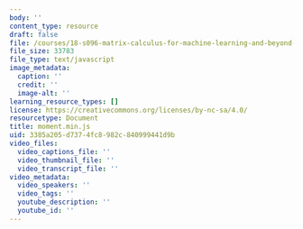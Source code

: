 ```yaml
---
body: ''
content_type: resource
draft: false
file: /courses/18-s096-matrix-calculus-for-machine-learning-and-beyond-january-iap-2022/momentmin.js
file_size: 33783
file_type: text/javascript
image_metadata:
  caption: ''
  credit: ''
  image-alt: ''
learning_resource_types: []
license: https://creativecommons.org/licenses/by-nc-sa/4.0/
resourcetype: Document
title: moment.min.js
uid: 3385a205-d737-4fc8-982c-840999441d9b
video_files:
  video_captions_file: ''
  video_thumbnail_file: ''
  video_transcript_file: ''
video_metadata:
  video_speakers: ''
  video_tags: ''
  youtube_description: ''
  youtube_id: ''
---
```

